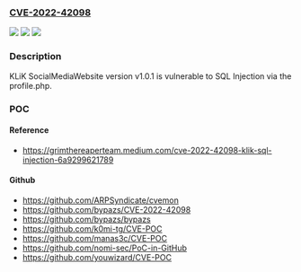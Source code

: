 ### [CVE-2022-42098](https://cve.mitre.org/cgi-bin/cvename.cgi?name=CVE-2022-42098)
![](https://img.shields.io/static/v1?label=Product&message=n%2Fa&color=blue)
![](https://img.shields.io/static/v1?label=Version&message=n%2Fa&color=blue)
![](https://img.shields.io/static/v1?label=Vulnerability&message=n%2Fa&color=brighgreen)

### Description

KLiK SocialMediaWebsite version v1.0.1 is vulnerable to SQL Injection via the profile.php.

### POC

#### Reference
- https://grimthereaperteam.medium.com/cve-2022-42098-klik-sql-injection-6a9299621789

#### Github
- https://github.com/ARPSyndicate/cvemon
- https://github.com/bypazs/CVE-2022-42098
- https://github.com/bypazs/bypazs
- https://github.com/k0mi-tg/CVE-POC
- https://github.com/manas3c/CVE-POC
- https://github.com/nomi-sec/PoC-in-GitHub
- https://github.com/youwizard/CVE-POC


